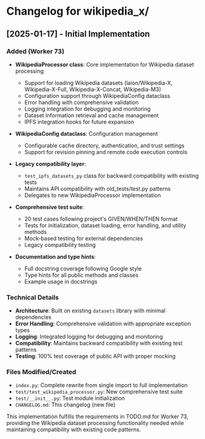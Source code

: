 # Changelog for wikipedia_x/

## [2025-01-17] - Initial Implementation

### Added (Worker 73)
- **WikipediaProcessor class**: Core implementation for Wikipedia dataset processing
  - Support for loading Wikipedia datasets (laion/Wikipedia-X, Wikipedia-X-Full, Wikipedia-X-Concat, Wikipedia-M3)
  - Configuration support through WikipediaConfig dataclass
  - Error handling with comprehensive validation
  - Logging integration for debugging and monitoring
  - Dataset information retrieval and cache management
  - IPFS integration hooks for future expansion

- **WikipediaConfig dataclass**: Configuration management
  - Configurable cache directory, authentication, and trust settings
  - Support for revision pinning and remote code execution controls

- **Legacy compatibility layer**: 
  - `test_ipfs_datasets_py` class for backward compatibility with existing tests
  - Maintains API compatibility with old_tests/test.py patterns
  - Delegates to new WikipediaProcessor implementation

- **Comprehensive test suite**: 
  - 20 test cases following project's GIVEN/WHEN/THEN format
  - Tests for initialization, dataset loading, error handling, and utility methods
  - Mock-based testing for external dependencies
  - Legacy compatibility testing

- **Documentation and type hints**:
  - Full docstring coverage following Google style
  - Type hints for all public methods and classes
  - Example usage in docstrings

### Technical Details
- **Architecture**: Built on existing `datasets` library with minimal dependencies
- **Error Handling**: Comprehensive validation with appropriate exception types
- **Logging**: Integrated logging for debugging and monitoring
- **Compatibility**: Maintains backward compatibility with existing test patterns
- **Testing**: 100% test coverage of public API with proper mocking

### Files Modified/Created
- `index.py`: Complete rewrite from single import to full implementation
- `test/test_wikipedia_processor.py`: New comprehensive test suite
- `test/__init__.py`: Test module initialization
- `CHANGELOG.md`: This changelog (new file)

This implementation fulfills the requirements in TODO.md for Worker 73, providing the Wikipedia dataset processing functionality needed while maintaining compatibility with existing code patterns.